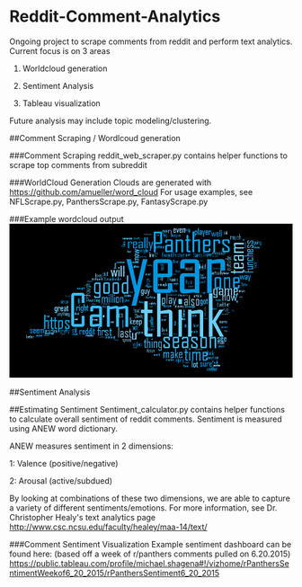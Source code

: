 # Reddit-Comment-Analytics

Ongoing project to scrape comments from reddit and perform text analytics.  Current focus is on 3 areas

1) Worldcloud generation

2) Sentiment Analysis

3) Tableau visualization 

Future analysis may include topic modeling/clustering. 

##Comment Scraping / Wordlcoud generation

###Comment Scraping
reddit_web_scraper.py contains helper functions to scrape top comments from subreddit

###WorldCloud Generation
Clouds are generated with https://github.com/amueller/word_cloud
For usage examples, see NFLScrape.py, PanthersScrape.py, FantasyScrape.py

###Example wordcloud output
![Alt text](https://github.com/mshagena89/Reddit-Comment-Analytics/blob/master/Reddit%20Web%20Scraper/Examples/PanthersCloud.png?raw=true "Optional title")

##Sentiment Analysis 

##Estimating Sentiment
Sentiment_calculator.py contains helper functions to calculate overall sentiment of reddit comments.
Sentiment is measured using ANEW word dictionary.

ANEW measures sentiment in 2 dimensions:

1: Valence (positive/negative)

2: Arousal (active/subdued)

By looking at combinations of these two dimensions, we are able to capture a variety of different sentiments/emotions.
For more information, see Dr. Christopher Healy's text analytics page http://www.csc.ncsu.edu/faculty/healey/maa-14/text/


###Comment Sentiment Visualization
Example sentiment dashboard can be found here: (based off a week of r/panthers comments pulled on 6.20.2015)
https://public.tableau.com/profile/michael.shagena#!/vizhome/rPanthersSentimentWeekof6_20_2015/rPanthersSentiment6_20_2015
